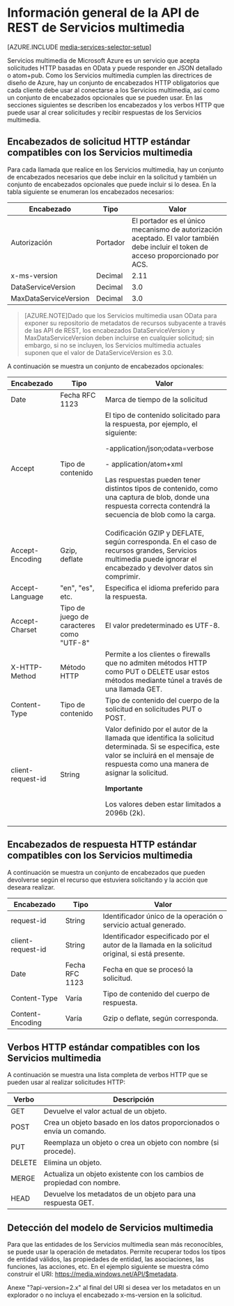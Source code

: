 <properties 
	pageTitle="Información general de la API de REST de Servicios multimedia | Microsoft Azure" 
	description="Información general de la API de REST de Servicios multimedia" 
	services="media-services" 
	documentationCenter="" 
	authors="Juliako" 
	manager="dwrede" 
	editor=""/>

<tags 
	ms.service="media-services" 
	ms.workload="media" 
	ms.tgt_pltfrm="na" 
	ms.devlang="dotnet" 
	ms.topic="article" 
	ms.date="08/11/2015" 
	ms.author="juliako"/>


# Información general de la API de REST de Servicios multimedia 

[AZURE.INCLUDE [media-services-selector-setup](../../includes/media-services-selector-setup.md)]

Servicios multimedia de Microsoft Azure es un servicio que acepta solicitudes HTTP basadas en OData y puede responder en JSON detallado o atom+pub. Como los Servicios multimedia cumplen las directrices de diseño de Azure, hay un conjunto de encabezados HTTP obligatorios que cada cliente debe usar al conectarse a los Servicios multimedia, así como un conjunto de encabezados opcionales que se pueden usar. En las secciones siguientes se describen los encabezados y los verbos HTTP que puede usar al crear solicitudes y recibir respuestas de los Servicios multimedia.


## Encabezados de solicitud HTTP estándar compatibles con los Servicios multimedia

Para cada llamada que realice en los Servicios multimedia, hay un conjunto de encabezados necesarios que debe incluir en la solicitud y también un conjunto de encabezados opcionales que puede incluir si lo desea. En la tabla siguiente se enumeran los encabezados necesarios:


Encabezado|Tipo|Valor
---|---|---
Autorización|Portador|El portador es el único mecanismo de autorización aceptado. El valor también debe incluir el token de acceso proporcionado por ACS.
x-ms-version|Decimal|2\.11
DataServiceVersion|Decimal|3\.0
MaxDataServiceVersion|Decimal|3\.0



>[AZURE.NOTE]Dado que los Servicios multimedia usan OData para exponer su repositorio de metadatos de recursos subyacente a través de las API de REST, los encabezados DataServiceVersion y MaxDataServiceVersion deben incluirse en cualquier solicitud; sin embargo, si no se incluyen, los Servicios multimedia actuales suponen que el valor de DataServiceVersion es 3.0.

A continuación se muestra un conjunto de encabezados opcionales:

Encabezado|Tipo|Valor
---|---|---
Date|Fecha RFC 1123|Marca de tiempo de la solicitud
Accept|Tipo de contenido|El tipo de contenido solicitado para la respuesta, por ejemplo, el siguiente:<p> -application/json;odata=verbose<p> - application/atom+xml<p> Las respuestas pueden tener distintos tipos de contenido, como una captura de blob, donde una respuesta correcta contendrá la secuencia de blob como la carga.
Accept-Encoding|Gzip, deflate|Codificación GZIP y DEFLATE, según corresponda. En el caso de recursos grandes, Servicios multimedia puede ignorar el encabezado y devolver datos sin comprimir.
Accept-Language|"en", "es", etc.|Especifica el idioma preferido para la respuesta.
Accept-Charset|Tipo de juego de caracteres como "UTF-8"|El valor predeterminado es UTF-8.
X-HTTP-Method|Método HTTP|Permite a los clientes o firewalls que no admiten métodos HTTP como PUT o DELETE usar estos métodos mediante túnel a través de una llamada GET.
Content-Type|Tipo de contenido|Tipo de contenido del cuerpo de la solicitud en solicitudes PUT o POST.
client-request-id|String|Valor definido por el autor de la llamada que identifica la solicitud determinada. Si se especifica, este valor se incluirá en el mensaje de respuesta como una manera de asignar la solicitud. <p><p>**Importante**<p>Los valores deben estar limitados a 2096b (2k).

## Encabezados de respuesta HTTP estándar compatibles con los Servicios multimedia

A continuación se muestra un conjunto de encabezados que pueden devolverse según el recurso que estuviera solicitando y la acción que deseara realizar.


Encabezado|Tipo|Valor
---|---|---
request-id|String|Identificador único de la operación o servicio actual generado.
client-request-id|String|Identificador especificado por el autor de la llamada en la solicitud original, si está presente.
Date|Fecha RFC 1123|Fecha en que se procesó la solicitud.
Content-Type|Varía|Tipo de contenido del cuerpo de respuesta.
Content-Encoding|Varía|Gzip o deflate, según corresponda.


## Verbos HTTP estándar compatibles con los Servicios multimedia

A continuación se muestra una lista completa de verbos HTTP que se pueden usar al realizar solicitudes HTTP:


Verbo|Descripción
---|---
GET|Devuelve el valor actual de un objeto.
POST|Crea un objeto basado en los datos proporcionados o envía un comando.
PUT|Reemplaza un objeto o crea un objeto con nombre (si procede).
DELETE|Elimina un objeto.
MERGE|Actualiza un objeto existente con los cambios de propiedad con nombre.
HEAD|Devuelve los metadatos de un objeto para una respuesta GET.


## Detección del modelo de Servicios multimedia

Para que las entidades de los Servicios multimedia sean más reconocibles, se puede usar la operación de metadatos. Permite recuperar todos los tipos de entidad válidos, las propiedades de entidad, las asociaciones, las funciones, las acciones, etc. En el ejemplo siguiente se muestra cómo construir el URI: https://media.windows.net/API/$metadata.

Anexe "?api-version=2.x" al final del URI si desea ver los metadatos en un explorador o no incluya el encabezado x-ms-version en la solicitud.


<!-- Anchors. -->


<!-- URLs. -->
  [Management Portal]: http://manage.windowsazure.com/



 

<!---HONumber=August15_HO7-->